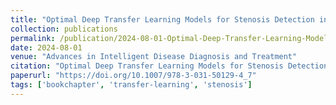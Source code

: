 ```yaml
---
title: "Optimal Deep Transfer Learning Models for Stenosis Detection in X-ray Angiography Images"
collection: publications
permalink: /publication/2024-08-01-Optimal-Deep-Transfer-Learning-Models-for-Stenosis-Detection-in-X-ray-Angiography-Images
date: 2024-08-01
venue: "Advances in Intelligent Disease Diagnosis and Treatment"
citation: "Optimal Deep Transfer Learning Models for Stenosis Detection in X-ray Angiography Images. *Advances in Intelligent Disease Diagnosis and Treatment*, 2024. https://doi.org/10.1007/978-3-031-50129-4_7"
paperurl: "https://doi.org/10.1007/978-3-031-50129-4_7"
tags: ['bookchapter', 'transfer-learning', 'stenosis']
---
```


